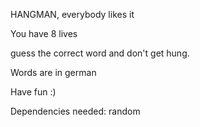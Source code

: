 HANGMAN, everybody likes it

You have 8 lives

guess the correct word and don't get hung.

Words are in german

Have fun :)

Dependencies needed: random
